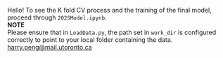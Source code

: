 Hello! To see the K fold CV process and the training of the final model, proceed through `2025Model.ipynb`. \
**NOTE** \
Please ensure that in `LoadData.py`, the path set in `work_dir` is configured correctly to point to your local folder containing the data. \
harry.peng@mail.utoronto.ca
